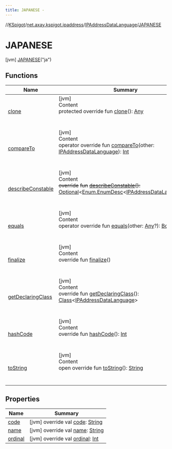 ```yaml
---
title: JAPANESE -
---
```

//[KSpigot](../../../index.md)/[net.axay.kspigot.ipaddress](../../index.md)/[IPAddressDataLanguage](../index.md)/[JAPANESE](index.md)



# JAPANESE  
 [jvm] [JAPANESE](index.md)("ja")  
  
   


## Functions  
  
|  Name|  Summary| 
|---|---|
| [clone](../../../net.axay.kspigot.utils/-cardinal-direction/-w-e-s-t/index.md#kotlin/Enum/clone/#/PointingToDeclaration/)| [jvm]  <br>Content  <br>protected override fun [clone](../../../net.axay.kspigot.utils/-cardinal-direction/-w-e-s-t/index.md#kotlin/Enum/clone/#/PointingToDeclaration/)(): [Any](https://kotlinlang.org/api/latest/jvm/stdlib/kotlin/-any/index.html)  <br><br><br>
| [compareTo](../-r-u-s-s-i-a-n/index.md#kotlin/Enum/compareTo/#net.axay.kspigot.ipaddress.IPAddressDataLanguage/PointingToDeclaration/)| [jvm]  <br>Content  <br>operator override fun [compareTo](../-r-u-s-s-i-a-n/index.md#kotlin/Enum/compareTo/#net.axay.kspigot.ipaddress.IPAddressDataLanguage/PointingToDeclaration/)(other: [IPAddressDataLanguage](../index.md)): [Int](https://kotlinlang.org/api/latest/jvm/stdlib/kotlin/-int/index.html)  <br><br><br>
| [describeConstable](../../../net.axay.kspigot.utils/-cardinal-direction/-w-e-s-t/index.md#kotlin/Enum/describeConstable/#/PointingToDeclaration/)| [jvm]  <br>Content  <br>~~override~~ ~~fun~~ [~~describeConstable~~](../../../net.axay.kspigot.utils/-cardinal-direction/-w-e-s-t/index.md#kotlin/Enum/describeConstable/#/PointingToDeclaration/)~~(~~~~)~~~~:~~ [Optional](https://docs.oracle.com/javase/8/docs/api/java/util/Optional.html)<[Enum.EnumDesc](https://docs.oracle.com/javase/8/docs/api/java/lang/Enum.EnumDesc.html)<[IPAddressDataLanguage](../index.md)>>  <br><br><br>
| [equals](../../../net.axay.kspigot.utils/-cardinal-direction/-w-e-s-t/index.md#kotlin/Enum/equals/#kotlin.Any?/PointingToDeclaration/)| [jvm]  <br>Content  <br>operator override fun [equals](../../../net.axay.kspigot.utils/-cardinal-direction/-w-e-s-t/index.md#kotlin/Enum/equals/#kotlin.Any?/PointingToDeclaration/)(other: [Any](https://kotlinlang.org/api/latest/jvm/stdlib/kotlin/-any/index.html)?): [Boolean](https://kotlinlang.org/api/latest/jvm/stdlib/kotlin/-boolean/index.html)  <br><br><br>
| [finalize](../../../net.axay.kspigot.utils/-cardinal-direction/-w-e-s-t/index.md#kotlin/Enum/finalize/#/PointingToDeclaration/)| [jvm]  <br>Content  <br>override fun [finalize](../../../net.axay.kspigot.utils/-cardinal-direction/-w-e-s-t/index.md#kotlin/Enum/finalize/#/PointingToDeclaration/)()  <br><br><br>
| [getDeclaringClass](../../../net.axay.kspigot.utils/-cardinal-direction/-w-e-s-t/index.md#kotlin/Enum/getDeclaringClass/#/PointingToDeclaration/)| [jvm]  <br>Content  <br>override fun [getDeclaringClass](../../../net.axay.kspigot.utils/-cardinal-direction/-w-e-s-t/index.md#kotlin/Enum/getDeclaringClass/#/PointingToDeclaration/)(): [Class](https://docs.oracle.com/javase/8/docs/api/java/lang/Class.html)<[IPAddressDataLanguage](../index.md)>  <br><br><br>
| [hashCode](../../../net.axay.kspigot.utils/-cardinal-direction/-w-e-s-t/index.md#kotlin/Enum/hashCode/#/PointingToDeclaration/)| [jvm]  <br>Content  <br>override fun [hashCode](../../../net.axay.kspigot.utils/-cardinal-direction/-w-e-s-t/index.md#kotlin/Enum/hashCode/#/PointingToDeclaration/)(): [Int](https://kotlinlang.org/api/latest/jvm/stdlib/kotlin/-int/index.html)  <br><br><br>
| [toString](../../../net.axay.kspigot.utils/-cardinal-direction/-w-e-s-t/index.md#kotlin/Enum/toString/#/PointingToDeclaration/)| [jvm]  <br>Content  <br>open override fun [toString](../../../net.axay.kspigot.utils/-cardinal-direction/-w-e-s-t/index.md#kotlin/Enum/toString/#/PointingToDeclaration/)(): [String](https://kotlinlang.org/api/latest/jvm/stdlib/kotlin/-string/index.html)  <br><br><br>


## Properties  
  
|  Name|  Summary| 
|---|---|
| [code](index.md#net.axay.kspigot.ipaddress/IPAddressDataLanguage.JAPANESE/code/#/PointingToDeclaration/)|  [jvm] override val [code](index.md#net.axay.kspigot.ipaddress/IPAddressDataLanguage.JAPANESE/code/#/PointingToDeclaration/): [String](https://kotlinlang.org/api/latest/jvm/stdlib/kotlin/-string/index.html)   <br>
| [name](index.md#net.axay.kspigot.ipaddress/IPAddressDataLanguage.JAPANESE/name/#/PointingToDeclaration/)|  [jvm] override val [name](index.md#net.axay.kspigot.ipaddress/IPAddressDataLanguage.JAPANESE/name/#/PointingToDeclaration/): [String](https://kotlinlang.org/api/latest/jvm/stdlib/kotlin/-string/index.html)   <br>
| [ordinal](index.md#net.axay.kspigot.ipaddress/IPAddressDataLanguage.JAPANESE/ordinal/#/PointingToDeclaration/)|  [jvm] override val [ordinal](index.md#net.axay.kspigot.ipaddress/IPAddressDataLanguage.JAPANESE/ordinal/#/PointingToDeclaration/): [Int](https://kotlinlang.org/api/latest/jvm/stdlib/kotlin/-int/index.html)   <br>

